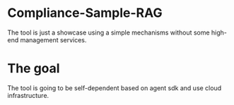 # Compliance-Sample-RAG
The tool is just a showcase using a simple mechanisms without some high-end management services.

# The goal
The tool is going to be self-dependent based on agent sdk and use cloud infrastructure.
